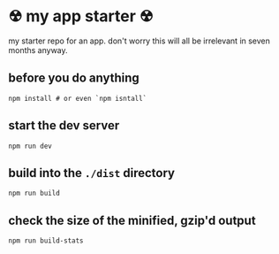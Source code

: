 # &#9762; my app starter &#9762;

my starter repo for an app. don't worry this will all be irrelevant in seven
months anyway.

## before you do anything

    npm install # or even `npm isntall`

## start the dev server

    npm run dev

## build into the `./dist` directory

    npm run build

## check the size of the minified, gzip'd output

    npm run build-stats
